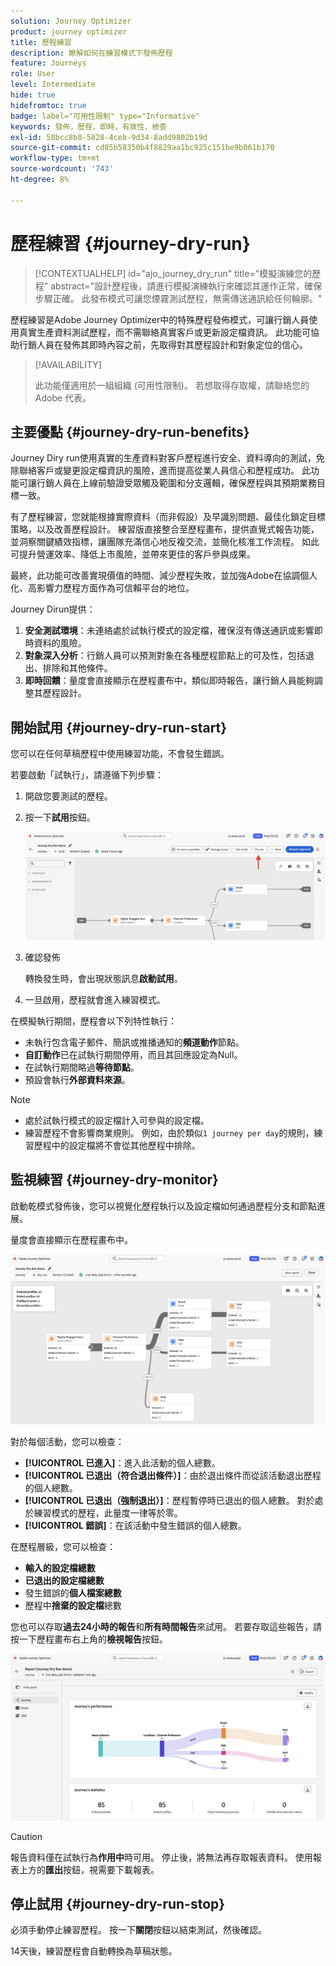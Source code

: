 ```yaml
---
solution: Journey Optimizer
product: journey optimizer
title: 歷程練習
description: 瞭解如何在練習模式下發佈歷程
feature: Journeys
role: User
level: Intermediate
hide: true
hidefromtoc: true
badge: label="可用性限制" type="Informative"
keywords: 發佈，歷程，即時，有效性，檢查
exl-id: 58bcc8b8-5828-4ceb-9d34-8add9802b19d
source-git-commit: cd85b58350b4f8829aa1bc925c151be9b061b170
workflow-type: tm+mt
source-wordcount: '743'
ht-degree: 8%

---
```


# 歷程練習 {#journey-dry-run}

>[!CONTEXTUALHELP]
>id="ajo_journey_dry_run"
>title="模擬演練您的歷程"
>abstract="設計歷程後，請進行模擬演練執行來確認其運作正常，確保步驟正確。 此發布模式可讓您煙霧測試歷程，無需傳送通訊給任何輪廓。"

歷程練習是Adobe Journey Optimizer中的特殊歷程發佈模式，可讓行銷人員使用真實生產資料測試歷程，而不需聯絡真實客戶或更新設定檔資訊。  此功能可協助行銷人員在發佈其即時內容之前，先取得對其歷程設計和對象定位的信心。


>[!AVAILABILITY]
>
>此功能僅適用於一組組織 (可用性限制)。 若想取得存取權，請聯絡您的 Adobe 代表。


## 主要優點 {#journey-dry-run-benefits}

Journey Diry run使用真實的生產資料對客戶歷程進行安全、資料導向的測試，免除聯絡客戶或變更設定檔資訊的風險，進而提高從業人員信心和歷程成功。 此功能可讓行銷人員在上線前驗證受眾觸及範圍和分支邏輯，確保歷程與其預期業務目標一致。

有了歷程練習，您就能根據實際資料（而非假設）及早識別問題、最佳化鎖定目標策略，以及改善歷程設計。 練習版直接整合至歷程畫布，提供直覺式報告功能，並洞察關鍵績效指標，讓團隊充滿信心地反複交流，並簡化核准工作流程。 如此可提升營運效率、降低上市風險，並帶來更佳的客戶參與成果。

最終，此功能可改善實現價值的時間、減少歷程失敗，並加強Adobe在協調個人化、高影響力歷程方面作為可信賴平台的地位。

Journey Dirun提供：

1. **安全測試環境**：未連絡處於試執行模式的設定檔，確保沒有傳送通訊或影響即時資料的風險。
1. **對象深入分析**：行銷人員可以預測對象在各種歷程節點上的可及性，包括退出、排除和其他條件。
1. **即時回饋**：量度會直接顯示在歷程畫布中，類似即時報告，讓行銷人員能夠調整其歷程設計。

## 開始試用 {#journey-dry-run-start}

您可以在任何草稿歷程中使用練習功能，不會發生錯誤。

若要啟動「試執行」，請遵循下列步驟：

1. 開啟您要測試的歷程。
1. 按一下&#x200B;**試用**&#x200B;按鈕。

   ![開始歷程試運行](assets/dry-run-button.png)

1. 確認發佈

   轉換發生時，會出現狀態訊息&#x200B;**啟動試用**。

1. 一旦啟用，歷程就會進入練習模式。

在模擬執行期間，歷程會以下列特性執行：

* 未執行包含電子郵件、簡訊或推播通知的&#x200B;**頻道動作**&#x200B;節點。
* **自訂動作**&#x200B;已在試執行期間停用，而且其回應設定為Null。
* 在試執行期間略過&#x200B;**等待節點**。
  <!--You can override the wait block timeouts, then if you have wait blocks duration longer than allowed dry run journey duration, then that branch will not execute completely.-->
* 預設會執行&#x200B;**外部資料來源**。

>[!NOTE]
>
> * 處於試執行模式的設定檔計入可參與的設定檔。
> * 練習歷程不會影響商業規則。 例如，由於類似`1 journey per day`的規則，練習歷程中的設定檔將不會從其他歷程中排除。

## 監視練習 {#journey-dry-monitor}

啟動乾模式發佈後，您可以視覺化歷程執行以及設定檔如何通過歷程分支和節點進展。

量度會直接顯示在歷程畫布中。

![監視歷程練習執行](assets/dry-run-metrics.png)

對於每個活動，您可以檢查：

* **[!UICONTROL 已進入]**：進入此活動的個人總數。
* **[!UICONTROL 已退出（符合退出條件）]**：由於退出條件而從該活動退出歷程的個人總數。
* **[!UICONTROL 已退出（強制退出）]**：歷程暫停時已退出的個人總數。 對於處於練習模式的歷程，此量度一律等於零。
* **[!UICONTROL 錯誤]**：在該活動中發生錯誤的個人總數。


在歷程層級，您可以檢查：

* **輸入的設定檔總數**
* **已退出的設定檔總數**
* 發生錯誤的&#x200B;**個人檔案總數**
* 歷程中&#x200B;**捨棄的設定檔**&#x200B;總數

您也可以存取&#x200B;**過去24小時的報告**&#x200B;和&#x200B;**所有時間報告**&#x200B;來試用。 若要存取這些報告，請按一下歷程畫布右上角的&#x200B;**檢視報告**&#x200B;按鈕。

![存取歷程試執行的報告](assets/dry-run-report.png)

>[!CAUTION]
>
> 報告資料僅在試執行為&#x200B;**作用中**&#x200B;時可用。  停止後，將無法再存取報表資料。 使用報表上方的&#x200B;**匯出**&#x200B;按鈕，視需要下載報表。


## 停止試用 {#journey-dry-run-stop}

必須手動停止練習歷程。 按一下&#x200B;**關閉**&#x200B;按鈕以結束測試，然後確認。

14天後，練習歷程會自動轉換為草稿狀態。
